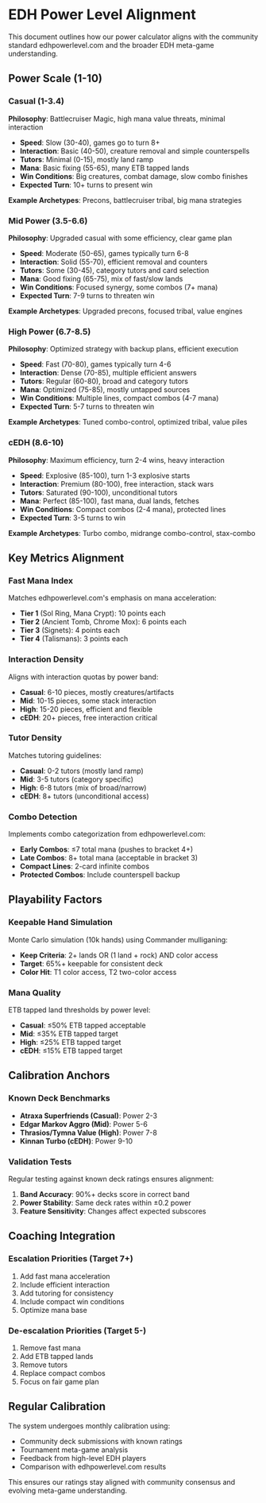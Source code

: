 # EDH Power Level Alignment

This document outlines how our power calculator aligns with the community standard edhpowerlevel.com and the broader EDH meta-game understanding.

## Power Scale (1-10)

### Casual (1-3.4)
**Philosophy**: Battlecruiser Magic, high mana value threats, minimal interaction
- **Speed**: Slow (30-40), games go to turn 8+
- **Interaction**: Basic (40-50), creature removal and simple counterspells
- **Tutors**: Minimal (0-15), mostly land ramp
- **Mana**: Basic fixing (55-65), many ETB tapped lands
- **Win Conditions**: Big creatures, combat damage, slow combo finishes
- **Expected Turn**: 10+ turns to present win

**Example Archetypes**: Precons, battlecruiser tribal, big mana strategies

### Mid Power (3.5-6.6)
**Philosophy**: Upgraded casual with some efficiency, clear game plan
- **Speed**: Moderate (50-65), games typically turn 6-8
- **Interaction**: Solid (55-70), efficient removal and counters
- **Tutors**: Some (30-45), category tutors and card selection
- **Mana**: Good fixing (65-75), mix of fast/slow lands
- **Win Conditions**: Focused synergy, some combos (7+ mana)
- **Expected Turn**: 7-9 turns to threaten win

**Example Archetypes**: Upgraded precons, focused tribal, value engines

### High Power (6.7-8.5)
**Philosophy**: Optimized strategy with backup plans, efficient execution
- **Speed**: Fast (70-80), games typically turn 4-6
- **Interaction**: Dense (70-85), multiple efficient answers
- **Tutors**: Regular (60-80), broad and category tutors
- **Mana**: Optimized (75-85), mostly untapped sources
- **Win Conditions**: Multiple lines, compact combos (4-7 mana)
- **Expected Turn**: 5-7 turns to threaten win

**Example Archetypes**: Tuned combo-control, optimized tribal, value piles

### cEDH (8.6-10)
**Philosophy**: Maximum efficiency, turn 2-4 wins, heavy interaction
- **Speed**: Explosive (85-100), turn 1-3 explosive starts
- **Interaction**: Premium (80-100), free interaction, stack wars
- **Tutors**: Saturated (90-100), unconditional tutors
- **Mana**: Perfect (85-100), fast mana, dual lands, fetches
- **Win Conditions**: Compact combos (2-4 mana), protected lines
- **Expected Turn**: 3-5 turns to win

**Example Archetypes**: Turbo combo, midrange combo-control, stax-combo

## Key Metrics Alignment

### Fast Mana Index
Matches edhpowerlevel.com's emphasis on mana acceleration:
- **Tier 1** (Sol Ring, Mana Crypt): 10 points each
- **Tier 2** (Ancient Tomb, Chrome Mox): 6 points each  
- **Tier 3** (Signets): 4 points each
- **Tier 4** (Talismans): 3 points each

### Interaction Density
Aligns with interaction quotas by power band:
- **Casual**: 6-10 pieces, mostly creatures/artifacts
- **Mid**: 10-15 pieces, some stack interaction
- **High**: 15-20 pieces, efficient and flexible
- **cEDH**: 20+ pieces, free interaction critical

### Tutor Density
Matches tutoring guidelines:
- **Casual**: 0-2 tutors (mostly land ramp)
- **Mid**: 3-5 tutors (category specific)
- **High**: 6-8 tutors (mix of broad/narrow)
- **cEDH**: 8+ tutors (unconditional access)

### Combo Detection
Implements combo categorization from edhpowerlevel.com:
- **Early Combos**: ≤7 total mana (pushes to bracket 4+)
- **Late Combos**: 8+ total mana (acceptable in bracket 3)
- **Compact Lines**: 2-card infinite combos
- **Protected Combos**: Include counterspell backup

## Playability Factors

### Keepable Hand Simulation
Monte Carlo simulation (10k hands) using Commander mulliganing:
- **Keep Criteria**: 2+ lands OR (1 land + rock) AND color access
- **Target**: 65%+ keepable for consistent deck
- **Color Hit**: T1 color access, T2 two-color access

### Mana Quality
ETB tapped land thresholds by power level:
- **Casual**: ≤50% ETB tapped acceptable
- **Mid**: ≤35% ETB tapped target
- **High**: ≤25% ETB tapped target  
- **cEDH**: ≤15% ETB tapped target

## Calibration Anchors

### Known Deck Benchmarks
- **Atraxa Superfriends (Casual)**: Power 2-3
- **Edgar Markov Aggro (Mid)**: Power 5-6
- **Thrasios/Tymna Value (High)**: Power 7-8
- **Kinnan Turbo (cEDH)**: Power 9-10

### Validation Tests
Regular testing against known deck ratings ensures alignment:
1. **Band Accuracy**: 90%+ decks score in correct band
2. **Power Stability**: Same deck rates within ±0.2 power
3. **Feature Sensitivity**: Changes affect expected subscores

## Coaching Integration

### Escalation Priorities (Target 7+)
1. Add fast mana acceleration
2. Include efficient interaction
3. Add tutoring for consistency
4. Include compact win conditions
5. Optimize mana base

### De-escalation Priorities (Target 5-)
1. Remove fast mana
2. Add ETB tapped lands
3. Remove tutors
4. Replace compact combos
5. Focus on fair game plan

## Regular Calibration

The system undergoes monthly calibration using:
- Community deck submissions with known ratings
- Tournament meta-game analysis  
- Feedback from high-level EDH players
- Comparison with edhpowerlevel.com results

This ensures our ratings stay aligned with community consensus and evolving meta-game understanding.
